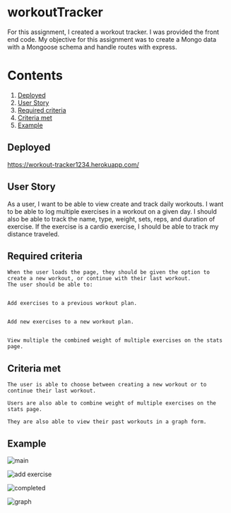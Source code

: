 # workoutTracker

For this assignment, I created a workout tracker.  I was provided the front end code.  My objective for this assignment was to create a Mongo data with a Mongoose schema and handle routes with express.

# Contents
1. [Deployed](#deployed)
2. [User Story](#user-story)
3. [Required criteria](#required-criteria)
4. [Criteria met](#criteria-met)
5. [Example](#example)

## Deployed
https://workout-tracker1234.herokuapp.com/

## User Story
As a user, I want to be able to view create and track daily workouts. I want to be able to log multiple exercises in a workout on a given day. I should also be able to track the name, type, weight, sets, reps, and duration of exercise. If the exercise is a cardio exercise, I should be able to track my distance traveled.

## Required criteria

```
When the user loads the page, they should be given the option to create a new workout, or continue with their last workout.
The user should be able to:


Add exercises to a previous workout plan.


Add new exercises to a new workout plan.


View multiple the combined weight of multiple exercises on the stats page.
```

## Criteria met

```
The user is able to choose between creating a new workout or to continue their last workout.

Users are also able to combine weight of multiple exercises on the stats page.

They are also able to view their past workouts in a graph form.

```

## Example

![main](assets/main.gif)

![add exercise](assets/addExercise.gif)

![completed](assets/completed.gif)

![graph](assets/graph.gif)


